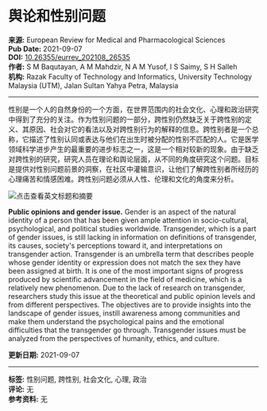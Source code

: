 # 舆论和性别问题

**来源:** European Review for Medical and Pharmacological Sciences  
**Pub Date:** 2021-09-07  
**DOI:** [10.26355/eurrev_202108_26535](https://www.x-mol.com/ref/1661)  
**作者:** S M Baqutayan, A M Mahdzir, N A M Yusof, I S Saimy, S H Salleh  
**机构:** Razak Faculty of Technology and Informatics, University Technology Malaysia (UTM), Jalan Sultan Yahya Petra, Malaysia

---

性别是一个人的自然身份的一个方面，在世界范围内的社会文化、心理和政治研究中得到了充分的关注。作为性别问题的一部分，跨性别仍然缺乏关于跨性别的定义、其原因、社会对它的看法以及对跨性别行为的解释的信息。跨性别者是一个总称，它描述了性别认同或表达与他们在出生时被分配的性别不匹配的人。它是医学领域科学进步产生的最重要的进步标志之一，这是一个相对较新的现象。由于缺乏对跨性别的研究，研究人员在理论和舆论层面，从不同的角度研究这个问题。目标是提供对性别问题前景的洞察，在社区中灌输意识，让他们了解跨性别者所经历的心理痛苦和情感困难。跨性别问题必须从人性、伦理和文化的角度来分析。

![点击查看英文标题和摘要](https://scdn.x-mol.com/jcss/images/paperTranslation.png)

**Public opinions and gender issue.** Gender is an aspect of the natural identity of a person that has been given ample attention in socio-cultural, psychological, and political studies worldwide. Transgender, which is a part of gender issues, is still lacking in information on definitions of transgender, its causes, society's perceptions toward it, and interpretations on transgender action. Transgender is an umbrella term that describes people whose gender identity or expression does not match the sex they have been assigned at birth. It is one of the most important signs of progress produced by scientific advancement in the field of medicine, which is a relatively new phenomenon. Due to the lack of research on transgender, researchers study this issue at the theoretical and public opinion levels and from different perspectives. The objectives are to provide insights into the landscape of gender issues, instill awareness among communities and make them understand the psychological pains and the emotional difficulties that the transgender go through. Transgender issues must be analyzed from the perspectives of humanity, ethics, and culture.

**更新日期:** 2021-09-07

---

**标签:** 性别问题, 跨性别, 社会文化, 心理, 政治  
**评论:** 无  
**参考资料:** 无